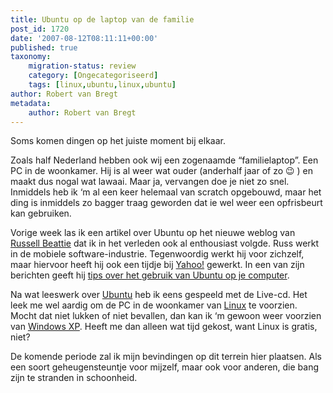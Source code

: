 ```yaml
---
title: Ubuntu op de laptop van de familie
post_id: 1720
date: '2007-08-12T08:11:11+00:00'
published: true
taxonomy:
    migration-status: review
    category: [Ongecategoriseerd]
    tags: [linux,ubuntu,linux,ubuntu]
author: Robert van Bregt
metadata:
    author: Robert van Bregt
---
```

Soms komen dingen op het juiste moment bij elkaar.

Zoals half Nederland hebben ook wij een zogenaamde “familielaptop”. Een PC in de woonkamer. Hij is al weer wat ouder (anderhalf jaar of zo 😉 ) en maakt dus nogal wat lawaai. Maar ja, vervangen doe je niet zo snel. Inmiddels heb ik ‘m al een keer helemaal van scratch opgebouwd, maar het ding is inmiddels zo bagger traag geworden dat ie wel weer een opfrisbeurt kan gebruiken.

Vorige week las ik een artikel over Ubuntu op het nieuwe weblog van [Russell Beattie](http://www.russellbeattie.com/blog/) dat ik in het verleden ook al enthousiast volgde. Russ werkt in de mobiele software-industrie. Tegenwoordig werkt hij voor zichzelf, maar hiervoor heeft hij ook een tijdje bij [Yahoo!](http://www.yahoo.com/) gewerkt. In een van zijn berichten geeft hij [tips over het gebruik van Ubuntu op je computer](http://www.russellbeattie.com/blog/ubuntu-thoughts-tips-and-tricks).

Na wat leeswerk over [Ubuntu](http://www.ubuntu-nl.org/) heb ik eens gespeeld met de Live-cd. Het leek me wel aardig om de PC in de woonkamer van [Linux](http://nl.linux.org/) te voorzien. Mocht dat niet lukken of niet bevallen, dan kan ik ‘m gewoon weer voorzien van [Windows XP](http://www.microsoft.com/netherlands/windows/products/windowsxp/default.mspx). Heeft me dan alleen wat tijd gekost, want Linux is gratis, niet?

De komende periode zal ik mijn bevindingen op dit terrein hier plaatsen. Als een soort geheugensteuntje voor mijzelf, maar ook voor anderen, die bang zijn te stranden in schoonheid.